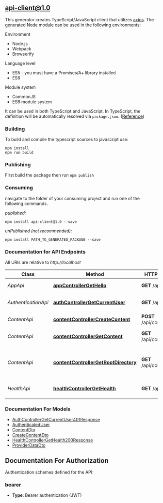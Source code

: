 ## api-client@1.0

This generator creates TypeScript/JavaScript client that utilizes [axios](https://github.com/axios/axios). The generated Node module can be used in the following environments:

Environment
* Node.js
* Webpack
* Browserify

Language level
* ES5 - you must have a Promises/A+ library installed
* ES6

Module system
* CommonJS
* ES6 module system

It can be used in both TypeScript and JavaScript. In TypeScript, the definition will be automatically resolved via `package.json`. ([Reference](https://www.typescriptlang.org/docs/handbook/declaration-files/consumption.html))

### Building

To build and compile the typescript sources to javascript use:
```
npm install
npm run build
```

### Publishing

First build the package then run `npm publish`

### Consuming

navigate to the folder of your consuming project and run one of the following commands.

_published:_

```
npm install api-client@1.0 --save
```

_unPublished (not recommended):_

```
npm install PATH_TO_GENERATED_PACKAGE --save
```

### Documentation for API Endpoints

All URIs are relative to *http://localhost*

Class | Method | HTTP request | Description
------------ | ------------- | ------------- | -------------
*AppApi* | [**appControllerGetHello**](docs/AppApi.md#appcontrollergethello) | **GET** /api | Get API status
*AuthenticationApi* | [**authControllerGetCurrentUser**](docs/AuthenticationApi.md#authcontrollergetcurrentuser) | **GET** /api/auth | Get current user information
*ContentApi* | [**contentControllerCreateContent**](docs/ContentApi.md#contentcontrollercreatecontent) | **POST** /api/content | Create a new note
*ContentApi* | [**contentControllerGetContent**](docs/ContentApi.md#contentcontrollergetcontent) | **GET** /api/content | Get content by parent ID
*ContentApi* | [**contentControllerGetRootDirectory**](docs/ContentApi.md#contentcontrollergetrootdirectory) | **GET** /api/content/root | Get or create user\&#39;s root directory
*HealthApi* | [**healthControllerGetHealth**](docs/HealthApi.md#healthcontrollergethealth) | **GET** /api/health | Health check endpoint


### Documentation For Models

 - [AuthControllerGetCurrentUser401Response](docs/AuthControllerGetCurrentUser401Response.md)
 - [AuthenticatedUser](docs/AuthenticatedUser.md)
 - [ContentDto](docs/ContentDto.md)
 - [CreateContentDto](docs/CreateContentDto.md)
 - [HealthControllerGetHealth200Response](docs/HealthControllerGetHealth200Response.md)
 - [ProviderDataDto](docs/ProviderDataDto.md)


<a id="documentation-for-authorization"></a>
## Documentation For Authorization


Authentication schemes defined for the API:
<a id="bearer"></a>
### bearer

- **Type**: Bearer authentication (JWT)


